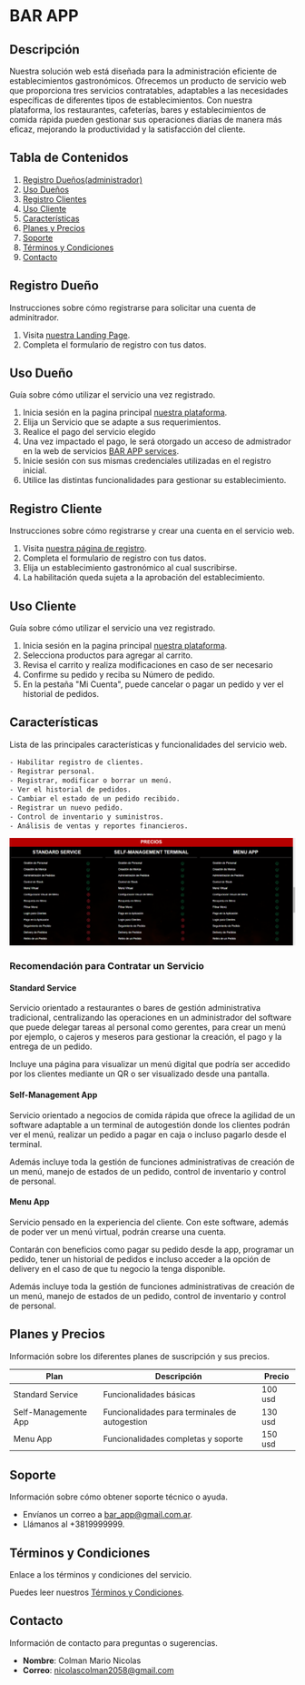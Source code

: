 # BAR APP

## Descripción

Nuestra solución web está diseñada para la administración eficiente de establecimientos gastronómicos. Ofrecemos un producto de servicio web que proporciona tres servicios contratables, adaptables a las necesidades específicas de diferentes tipos de establecimientos. Con nuestra plataforma, los restaurantes, cafeterías, bares y establecimientos de comida rápida pueden gestionar sus operaciones diarias de manera más eficaz, mejorando la productividad y la satisfacción del cliente.

## Tabla de Contenidos

1. [Registro Dueños(administrador)](#registro-dueño)
3. [Uso Dueños](#uso-dueño)
2. [Registro Clientes](#registro-cliente)
4. [Uso Cliente](#uso-cliente) 
5. [Características](#características)
6. [Planes y Precios](#planes-y-precios)
7. [Soporte](#soporte)
8. [Términos y Condiciones](#términos-y-condiciones)
9. [Contacto](#contacto)

## Registro Dueño

Instrucciones sobre cómo registrarse para solicitar una cuenta de adminitrador.

1. Visita [nuestra Landing Page](https://bar-app-services.netlify.app/bar-app/landing-page).
2. Completa el formulario de registro con tus datos.

## Uso Dueño

Guía sobre cómo utilizar el servicio una vez registrado.

1. Inicia sesión en la pagina principal [nuestra plataforma](https://bar-app-services.netlify.app/bar-app/landing-page/auth).
2. Elija un Servicio que se adapte a sus requerimientos.
3. Realice el pago del servicio elegido
4. Una vez impactado el pago, le será otorgado un acceso de admistrador en la web de servicios [BAR APP services](https://bar-app-services.netlify.app/service/login).
5. Inicie sesión con sus mismas credenciales utilizadas en el registro inicial.
6. Utilice las distintas funcionalidades para gestionar su establecimiento.

## Registro Cliente

Instrucciones sobre cómo registrarse y crear una cuenta en el servicio web.

1. Visita [nuestra página de registro](https://bar-app-services.netlify.app/service/register).
2. Completa el formulario de registro con tus datos.
3. Elija un establecimiento gastronómico al cual suscribirse.
4. La habilitación queda sujeta a la aprobación del establecimiento.

## Uso Cliente

Guía sobre cómo utilizar el servicio una vez registrado.

1. Inicia sesión en la pagina principal [nuestra plataforma](https://bar-app-services.netlify.app/bar-app/landing-page/auth).
2. Selecciona productos para agregar al carrito.
3. Revisa el carrito y realiza modificaciones en caso de ser necesario
4. Confirme su pedido y reciba su Número de pedido.
5. En la pestaña "Mi Cuenta", puede cancelar o pagar un pedido y ver el historial de pedidos.


## Características

Lista de las principales características y funcionalidades del servicio web.

    - Habilitar registro de clientes.
    - Registrar personal.
    - Registrar, modificar o borrar un menú.
    - Ver el historial de pedidos.
    - Cambiar el estado de un pedido recibido.
    - Registrar un nuevo pedido.
    - Control de inventario y suministros.
    - Análisis de ventas y reportes financieros.

![Descripción de los servicios](public/detalles.png)


### Recomendación para Contratar un Servicio


#### Standard Service

Servicio orientado a restaurantes o bares de gestión administrativa tradicional, centralizando las operaciones en un administrador del software que puede delegar tareas al personal como gerentes, para crear un menú por ejemplo, o cajeros y meseros para gestionar la creación, el pago y la entrega de un pedido.

Incluye una página para visualizar un menú digital que podría ser accedido por los clientes mediante un QR o ser visualizado desde una pantalla.

#### Self-Management App

Servicio orientado a negocios de comida rápida que ofrece la agilidad de un software adaptable a un terminal de autogestión donde los clientes podrán ver el menú, realizar un pedido a pagar en caja o incluso pagarlo desde el terminal.

Además incluye toda la gestión de funciones administrativas de creación de un menú, manejo de estados de un pedido, control de inventario y control de personal.

#### Menu App

Servicio pensado en la experiencia del cliente. Con este software, además de poder ver un menú virtual, podrán crearse una cuenta.

Contarán con beneficios como pagar su pedido desde la app, programar un pedido, tener un historial de pedidos e incluso acceder a la opción de delivery en el caso de que tu negocio la tenga disponible.

Además incluye toda la gestión de funciones administrativas de creación de un menú, manejo de estados de un pedido, control de inventario y control de personal.


## Planes y Precios

Información sobre los diferentes planes de suscripción y sus precios.

| Plan                      | Descripción                                      | Precio         |
|---------------------------|--------------------------------------------------|----------------|
| Standard Service          | Funcionalidades básicas                          | 100 usd        |
| Self-Managemente App      | Funcionalidades para terminales de autogestion   | 130 usd        |
| Menu App                  | Funcionalidades completas y soporte              | 150 usd        |

## Soporte

Información sobre cómo obtener soporte técnico o ayuda.

- Envíanos un correo a bar_app@gmail.com.ar.
- Llámanos al +3819999999.

## Términos y Condiciones

Enlace a los términos y condiciones del servicio.

Puedes leer nuestros [Términos y Condiciones](--------).

## Contacto

Información de contacto para preguntas o sugerencias.

- **Nombre**: Colman Mario Nicolas
- **Correo**: nicolascolman2058@gmail.com
